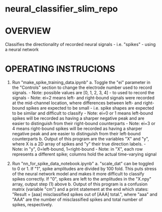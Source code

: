 # neural_classifier_slim_repo

# OVERVIEW
Classifies the directionality of recorded neural signals - i.e. "spikes" - using a neural network

# OPERATING INSTRUCIONS
1. Run "make_spike_training_data.ipynb"
	a. Toggle the "ei" parameter in the "Controls" section to change the electrode number used to record signals.
		- Note: possible values are [0, 1, 2, 3, 4] - to used to record the signals
		- Note: ei=2 means left- and right-bound signals were recorded at the mid-channel location, where differences between left- and right-bound spikes are expected to be small - i.e. spike shapes are expected to be similar and difficult to classify
		- Note: ei=0 or 1 means left-bound spikes will be recorded as having a sharper negative peak and are easier to distinguish from their right-bound counterparts
		- Note: ei=3 or 4 means right-bound spikes will be recorded as having a sharper negative peak and are easier to distinguish from their left-bound counterparts
	b. Output of this program are the variables "X" and "y", where X is a 2D array of spikes and "y" their true direction labels.
		- Note: in "y", 0=left-bound, 1=right-bound
		- Note: in "X", each row represents a different spike; columns hold the actual time-varying signal 

2. Run "nn_for_spike_data_notebook.ipynb"
	a. "scale_dat" can be toggled to 0 or 1. If "1", spike amplitudes are divided by 100 fold. This puts stress of the neural network model and makes it more difficult to classify spikes correctly.  If "0", spikes are left to the amplitudes in the "X.npy" array, output step (1) above
	b. Output of this program is a confusion matrix (variable "cm") and a print statement at the end which states:
		"Result = [aaa] misclassified spikes out of [AAA] total.", where "aaa" and "AAA" are the number of misclassified spikes and total number of spikes, respectively.

